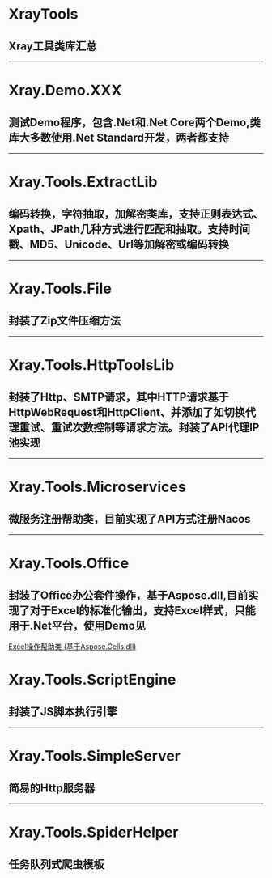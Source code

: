 # XrayTools
## Xray工具类库汇总
----

# Xray.Demo.XXX
## 测试Demo程序，包含.Net和.Net Core两个Demo,类库大多数使用.Net Standard开发，两者都支持
----

# Xray.Tools.ExtractLib
## 编码转换，字符抽取，加解密类库，支持正则表达式、Xpath、JPath几种方式进行匹配和抽取。支持时间戳、MD5、Unicode、Url等加解密或编码转换
----

# Xray.Tools.File
## 封装了Zip文件压缩方法
----

# Xray.Tools.HttpToolsLib
## 封装了Http、SMTP请求，其中HTTP请求基于HttpWebRequest和HttpClient、并添加了如切换代理重试、重试次数控制等请求方法。封装了API代理IP池实现
----

# Xray.Tools.Microservices
## 微服务注册帮助类，目前实现了API方式注册Nacos
----

# Xray.Tools.Office
## 封装了Office办公套件操作，基于Aspose.dll,目前实现了对于Excel的标准化输出，支持Excel样式，只能用于.Net平台，使用Demo见
<a href="https://blog.csdn.net/qq_26712977/article/details/78529077" target="_blank"><span class="article-type type-1 float-none">Excel操作帮助类 (基于Aspose.Cells.dll)</span></a>

# Xray.Tools.ScriptEngine
## 封装了JS脚本执行引擎
----

# Xray.Tools.SimpleServer
## 简易的Http服务器
----

# Xray.Tools.SpiderHelper
## 任务队列式爬虫模板
